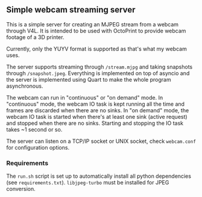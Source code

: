 ## Simple webcam streaming server

This is a simple server for creating an MJPEG stream from a webcam through V4L.
It is intended to be used with OctoPrint to provide webcam footage of a 3D printer.

Currently, only the YUYV format is supported as that's what my webcam uses.

The server supports streaming through `/stream.mjpg` and taking snapshots through `/snapshot.jpeg`.
Everything is implemented on top of asyncio and the server is implemented using Quart to make the
whole program asynchronous.

The webcam can run in "continuous" or "on demand" mode. In "continuous" mode, the webcam IO task is
kept running all the time and frames are discarded when there are no sinks. In "on demand" mode,
the webcam IO task is started when there's at least one sink (active request) and stopped when
there are no sinks. Starting and stopping the IO task takes ~1 second or so.

The server can listen on a TCP/IP socket or UNIX socket, check `webcam.conf` for configuration
options.

### Requirements

The `run.sh` script is set up to automatically install all python dependencies (see `requirements.txt`).
`libjpeg-turbo` must be installed for JPEG conversion.
